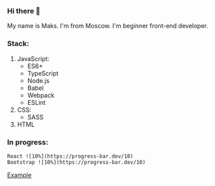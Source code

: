 
### Hi there 👋
My name is Maks. I'm from Moscow. I'm beginner front-end developer.
### Stack:
1. JavaScript:
    * ES6+
    * TypeScript
    * Node.js
    * Babel
    * Webpack
    * ESLint
2. CSS: 
    * SASS
3. HTML
### In progress:
    React ![10%](https://progress-bar.dev/10)
    Bootstrap ![10%](https://progress-bar.dev/10)

[Example](http://example.com/)

<!--
**kvadratpm/kvadratpm** is a ✨ _special_ ✨ repository because its `README.md` (this file) appears on your GitHub profile.

Here are some ideas to get you started:

- 🔭 I’m currently working on ...
- 🌱 I’m currently learning ...
- 👯 I’m looking to collaborate on ...
- 🤔 I’m looking for help with ...
- 💬 Ask me about ...
- 📫 How to reach me: ...
- 😄 Pronouns: ...
- ⚡ Fun fact: ...
-->
